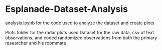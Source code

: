 # Esplanade-Dataset-Analysis

analysis.ipynb for the code used to analyze the dataset and create plots

Plots folder for the radar plots used
Dataset for the raw data, csv of text observations, and coded randomized observations from both the primary researcher and his roommate
